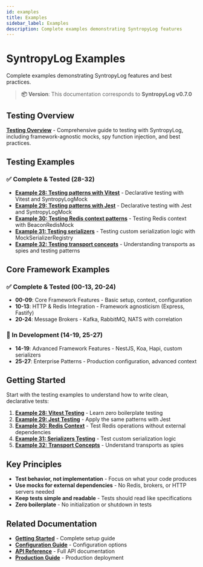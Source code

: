 ```yaml
---
id: examples
title: Examples
sidebar_label: Examples
description: Complete examples demonstrating SyntropyLog features
---
```


# SyntropyLog Examples

Complete examples demonstrating SyntropyLog features and best practices.

> **📦 Version**: This documentation corresponds to **SyntropyLog v0.7.0**

## Testing Overview

**[Testing Overview](./testing-overview)** - Comprehensive guide to testing with SyntropyLog, including framework-agnostic mocks, spy function injection, and best practices.

## Testing Examples

### **✅ Complete & Tested (28-32)**

- **[Example 28: Testing patterns with Vitest](./testing-patterns-vitest)** - Declarative testing with Vitest and SyntropyLogMock
- **[Example 29: Testing patterns with Jest](./testing-patterns-jest)** - Declarative testing with Jest and SyntropyLogMock
- **[Example 30: Testing Redis context patterns](./testing-redis-context)** - Testing Redis context with BeaconRedisMock
- **[Example 31: Testing serializers](./testing-serializers)** - Testing custom serialization logic with MockSerializerRegistry
- **[Example 32: Testing transport concepts](./testing-transports-concepts)** - Understanding transports as spies and testing patterns

## Core Framework Examples

### **✅ Complete & Tested (00-13, 20-24)**

- **00-09**: Core Framework Features - Basic setup, context, configuration
- **10-13**: HTTP & Redis Integration - Framework agnosticism (Express, Fastify)
- **20-24**: Message Brokers - Kafka, RabbitMQ, NATS with correlation

### **🚧 In Development (14-19, 25-27)**

- **14-19**: Advanced Framework Features - NestJS, Koa, Hapi, custom serializers
- **25-27**: Enterprise Patterns - Production configuration, advanced context

## Getting Started

Start with the testing examples to understand how to write clean, declarative tests:

1. **[Example 28: Vitest Testing](./testing-patterns-vitest)** - Learn zero boilerplate testing
2. **[Example 29: Jest Testing](./testing-patterns-jest)** - Apply the same patterns with Jest
3. **[Example 30: Redis Context](./testing-redis-context)** - Test Redis operations without external dependencies
4. **[Example 31: Serializers Testing](./testing-serializers)** - Test custom serialization logic
5. **[Example 32: Transport Concepts](./testing-transports-concepts)** - Understand transports as spies

## Key Principles

- **Test behavior, not implementation** - Focus on what your code produces
- **Use mocks for external dependencies** - No Redis, brokers, or HTTP servers needed
- **Keep tests simple and readable** - Tests should read like specifications
- **Zero boilerplate** - No initialization or shutdown in tests

## Related Documentation

- **[Getting Started](../getting-started)** - Complete setup guide
- **[Configuration Guide](../configuration)** - Configuration options
- **[API Reference](../api-reference)** - Full API documentation
- **[Production Guide](../production)** - Production deployment 